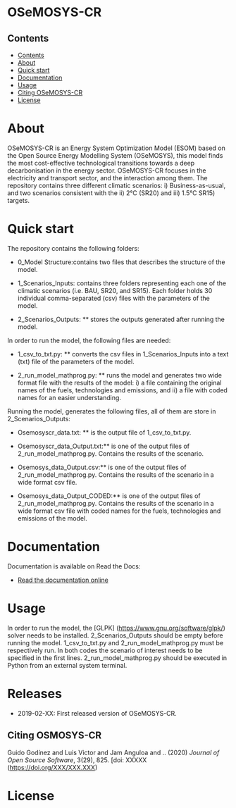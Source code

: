 # OSeMOSYS-CR

## Contents

- [Contents](#contents)
- [About](#about)
- [Quick start](#quick-start)
- [Documentation](#documentation)
- [Usage](#usage)
- [Citing OSeMOSYS-CR](#citing-osemosys-cr)
- [License](#license)

# About 

OSeMOSYS-CR is an Energy System Optimization Model (ESOM) based on the Open Source Energy Modelling System (OSeMOSYS), this model finds the most cost-effective technological transitions towards a deep decarbonisation in the energy sector. OSeMOSYS-CR focuses in the electricity and transport sector, and the interaction among them. The repository contains three different climatic scenarios: i) Business-as-usual, and two scenarios consistent with the ii) 2°C (SR20) and iii) 1.5°C SR15) targets. 

# Quick start

The repository contains the following folders: 

* 0_Model Structure:contains two files that describes the structure of the model. 

* 1_Scenarios_Inputs: contains three folders representing each one of the climatic scenarios (i.e. BAU, SR20, and SR15). Each folder holds 30 individual comma-separated (csv) files with the parameters of the model. 

* 2_Scenarios_Outputs: ** stores the outputs generated after running the model. 

In order to run the model, the following files are needed: 

* 1_csv_to_txt.py: ** converts the csv files in 1_Scenarios_Inputs into a text (txt) file of the parameters of the model. 

* 2_run_model_mathprog.py: ** runs the model and generates two wide format file with the results of the model: i) a file containing the original names of the fuels, technologies and emissions, and ii) a file with coded names for an easier understanding. 

 Running the model, generates the following files, all of them are store in 2_Scenarios_Outputs:

* Osemosyscr_data.txt: ** is the output file of 1_csv_to_txt.py. 

* Osemosyscr_data_Output.txt:** is one of the output files of 2_run_model_mathprog.py. Contains the results of the scenario.

* Osemosys_data_Output.csv:** is one of the output files of 2_run_model_mathprog.py. Contains the results of the scenario in a wide format csv file. 

* Osemosys_data_Output_CODED:** is one of the output files of 2_run_model_mathprog.py. Contains the results of the scenario in a wide format csv file with coded names for the fuels, technologies and emissions of the model. 

# Documentation

Documentation is available on Read the Docs:

* [Read the documentation online](https://osemosyscr.readthedocs.io/en/stable/)

# Usage

In order to run the model, the [GLPK] (https://www.gnu.org/software/glpk/) solver needs to be installed. 2_Scenarios_Outputs should be empty before running the model. 1_csv_to_txt.py and 2_run_model_mathprog.py must be respectively run. In both codes the scenario of interest needs to be specified in the first lines. 2_run_model_mathprog.py should be executed in Python from an external system terminal.

# Releases
* 2019-02-XX: First released version of OSeMOSYS-CR.

## Citing OSMOSYS-CR
Guido Godínez and Luis Victor and Jam Anguloa and .. (2020) *Journal of Open Source Software*, 3(29), 825. [doi: XXXXX (https://doi.org/XXX/XXX.XXX)


# License
